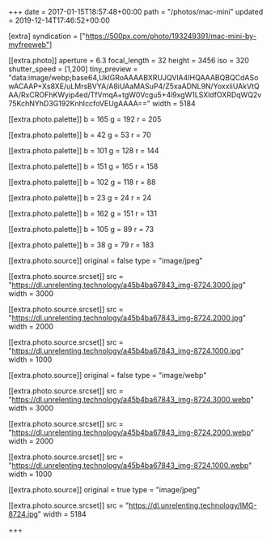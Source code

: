 +++
date = 2017-01-15T18:57:48+00:00
path = "/photos/mac-mini"
updated = 2019-12-14T17:46:52+00:00

[extra]
syndication = ["https://500px.com/photo/193249391/mac-mini-by-myfreeweb"]

[[extra.photo]]
aperture = 6.3
focal_length = 32
height = 3456
iso = 320
shutter_speed = [1,200]
tiny_preview = "data:image/webp;base64,UklGRoAAAABXRUJQVlA4IHQAAABQBQCdASowACAAP+Xs8XE/uLMrsBVYA/A8iUAaMASuP4/Z5xaADNL9N/YoxxliUAkVtQAA/RxCROFhKWyip4ed/TfVmqA+tgW0Vcgu5+4l9xgW1LSXldfOXRDqWQ2v75KchNYhD3G192KnhIccfoVEUgAAAA=="
width = 5184

[[extra.photo.palette]]
b = 165
g = 192
r = 205

[[extra.photo.palette]]
b = 42
g = 53
r = 70

[[extra.photo.palette]]
b = 101
g = 128
r = 144

[[extra.photo.palette]]
b = 151
g = 165
r = 158

[[extra.photo.palette]]
b = 102
g = 118
r = 88

[[extra.photo.palette]]
b = 23
g = 24
r = 24

[[extra.photo.palette]]
b = 162
g = 151
r = 131

[[extra.photo.palette]]
b = 105
g = 89
r = 73

[[extra.photo.palette]]
b = 38
g = 79
r = 183

[[extra.photo.source]]
original = false
type = "image/jpeg"

[[extra.photo.source.srcset]]
src = "https://dl.unrelenting.technology/a45b4ba67843_img-8724.3000.jpg"
width = 3000

[[extra.photo.source.srcset]]
src = "https://dl.unrelenting.technology/a45b4ba67843_img-8724.2000.jpg"
width = 2000

[[extra.photo.source.srcset]]
src = "https://dl.unrelenting.technology/a45b4ba67843_img-8724.1000.jpg"
width = 1000

[[extra.photo.source]]
original = false
type = "image/webp"

[[extra.photo.source.srcset]]
src = "https://dl.unrelenting.technology/a45b4ba67843_img-8724.3000.webp"
width = 3000

[[extra.photo.source.srcset]]
src = "https://dl.unrelenting.technology/a45b4ba67843_img-8724.2000.webp"
width = 2000

[[extra.photo.source.srcset]]
src = "https://dl.unrelenting.technology/a45b4ba67843_img-8724.1000.webp"
width = 1000

[[extra.photo.source]]
original = true
type = "image/jpeg"

[[extra.photo.source.srcset]]
src = "https://dl.unrelenting.technology/IMG-8724.jpg"
width = 5184

+++

